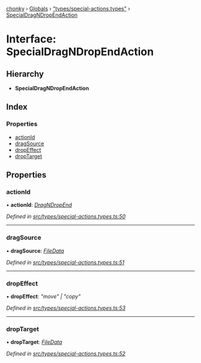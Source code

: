[chonky](../README.md) › [Globals](../globals.md) › ["types/special-actions.types"](../modules/_types_special_actions_types_.md) › [SpecialDragNDropEndAction](_types_special_actions_types_.specialdragndropendaction.md)

# Interface: SpecialDragNDropEndAction

## Hierarchy

* **SpecialDragNDropEndAction**

## Index

### Properties

* [actionId](_types_special_actions_types_.specialdragndropendaction.md#actionid)
* [dragSource](_types_special_actions_types_.specialdragndropendaction.md#dragsource)
* [dropEffect](_types_special_actions_types_.specialdragndropendaction.md#dropeffect)
* [dropTarget](_types_special_actions_types_.specialdragndropendaction.md#droptarget)

## Properties

###  actionId

• **actionId**: *[DragNDropEnd](../enums/_types_special_actions_types_.specialaction.md#dragndropend)*

*Defined in [src/types/special-actions.types.ts:50](https://github.com/TimboKZ/Chonky/blob/d1a0325/src/types/special-actions.types.ts#L50)*

___

###  dragSource

• **dragSource**: *[FileData](_types_files_types_.filedata.md)*

*Defined in [src/types/special-actions.types.ts:51](https://github.com/TimboKZ/Chonky/blob/d1a0325/src/types/special-actions.types.ts#L51)*

___

###  dropEffect

• **dropEffect**: *"move" | "copy"*

*Defined in [src/types/special-actions.types.ts:53](https://github.com/TimboKZ/Chonky/blob/d1a0325/src/types/special-actions.types.ts#L53)*

___

###  dropTarget

• **dropTarget**: *[FileData](_types_files_types_.filedata.md)*

*Defined in [src/types/special-actions.types.ts:52](https://github.com/TimboKZ/Chonky/blob/d1a0325/src/types/special-actions.types.ts#L52)*
